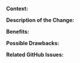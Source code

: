 **Context:**

**Description of the Change:**

**Benefits:**

**Possible Drawbacks:**

**Related GitHub Issues:**
